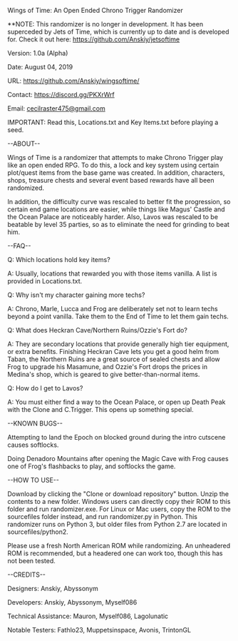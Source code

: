 Wings of Time: An Open Ended Chrono Trigger Randomizer

**NOTE: This randomizer is no longer in development. It has been superceded by Jets of Time, which is currently up to date and is developed for. Check it out here: https://github.com/Anskiy/jetsoftime

Version: 1.0a (Alpha)

Date: August 04, 2019

URL: https://github.com/Anskiy/wingsoftime/

Contact: https://discord.gg/PKXrWrf
         
Email:   cecilraster475@gmail.com

IMPORTANT: Read this, Locations.txt and Key Items.txt before playing a seed.

--ABOUT--

Wings of Time is a randomizer that attempts to make Chrono Trigger play like an open ended RPG. To do this, a lock and key system using certain
plot/quest items from the base game was created. In addition, characters, shops, treasure chests and several event based rewards have all been randomized.

In addition, the difficulty curve was rescaled to better fit the progression, so certain end game locations are easier, while things like Magus'
Castle and the Ocean Palace are noticeably harder. Also, Lavos was rescaled to be beatable by level 35 parties, so as to eliminate the need for
grinding to beat him.

--FAQ--

Q: Which locations hold key items?

A: Usually, locations that rewarded you with those items vanilla. A list is provided in Locations.txt.

Q: Why isn't my character gaining more techs?

A: Chrono, Marle, Lucca and Frog are deliberately set not to learn techs beyond a point vanilla. Take them to the End of Time to let them gain techs.

Q: What does Heckran Cave/Northern Ruins/Ozzie's Fort do?

A: They are secondary locations that provide generally high tier equipment, or extra benefits. Finishing Heckran Cave lets you get a good helm 
from Taban, the Northern Ruins are a great source of sealed chests and allow Frog to upgrade his Masamune, and Ozzie's Fort drops the prices in
Medina's shop, which is geared to give better-than-normal items.

Q: How do I get to Lavos?

A: You must either find a way to the Ocean Palace, or open up Death Peak with the Clone and C.Trigger. This opens up something special.

--KNOWN BUGS--

Attempting to land the Epoch on blocked ground during the intro cutscene causes softlocks.

Doing Denadoro Mountains after opening the Magic Cave with Frog causes one of Frog's flashbacks to play, and softlocks
the game.

--HOW TO USE--

Download by clicking the "Clone or download repository" button. Unzip the contents to a new folder. Windows users can directly copy their ROM
to this folder and run randomizer.exe. For Linux or Mac users, copy the ROM to the sourcefiles folder instead, and run randomizer.py in Python.
This randomizer runs on Python 3, but older files from Python 2.7 are located in sourcefiles/python2.

Please use a fresh North American ROM while randomizing. An unheadered ROM is recommended, but a headered one can work too, though this has not
been tested.

--CREDITS--

Designers: Anskiy, Abyssonym

Developers: Anskiy, Abyssonym, Myself086

Technical Assistance: Mauron, Myself086, Lagolunatic

Notable Testers: Fathlo23, Muppetsinspace, Avonis, TrintonGL
